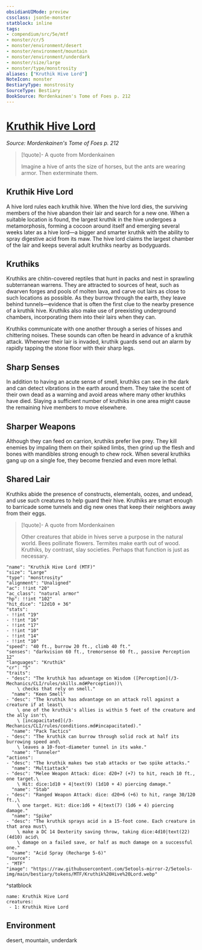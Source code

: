 ```yaml
---
obsidianUIMode: preview
cssclass: json5e-monster
statblock: inline
tags:
- compendium/src/5e/mtf
- monster/cr/5
- monster/environment/desert
- monster/environment/mountain
- monster/environment/underdark
- monster/size/large
- monster/type/monstrosity
aliases: ["Kruthik Hive Lord"]
NoteIcon: monster
BestiaryType: monstrosity
SourceType: Bestiary
BookSource: Mordenkainen's Tome of Foes p. 212
---
```

# [Kruthik Hive Lord](3-Mechanics\CLI\bestiary\monstrosity/kruthik-hive-lord-mtf.md)
*Source: Mordenkainen's Tome of Foes p. 212*  

> [!quote]- A quote from Mordenkainen  
> 
> Imagine a hive of ants the size of horses, but the ants are wearing armor. Then exterminate them.

## Kruthik Hive Lord

A hive lord rules each kruthik hive. When the hive lord dies, the surviving members of the hive abandon their lair and search for a new one. When a suitable location is found, the largest kruthik in the hive undergoes a metamorphosis, forming a cocoon around itself and emerging several weeks later as a hive lord—a bigger and smarter kruthik with the ability to spray digestive acid from its maw. The hive lord claims the largest chamber of the lair and keeps several adult kruthiks nearby as bodyguards.

## Kruthiks

Kruthiks are chitin-covered reptiles that hunt in packs and nest in sprawling subterranean warrens. They are attracted to sources of heat, such as dwarven forges and pools of molten lava, and carve out lairs as close to such locations as possible. As they burrow through the earth, they leave behind tunnels—evidence that is often the first clue to the nearby presence of a kruthik hive. Kruthiks also make use of preexisting underground chambers, incorporating them into their lairs when they can.

Kruthiks communicate with one another through a series of hisses and chittering noises. These sounds can often be heard in advance of a kruthik attack. Whenever their lair is invaded, kruthik guards send out an alarm by rapidly tapping the stone floor with their sharp legs.

## Sharp Senses

In addition to having an acute sense of smell, kruthiks can see in the dark and can detect vibrations in the earth around them. They take the scent of their own dead as a warning and avoid areas where many other kruthiks have died. Slaying a sufficient number of kruthiks in one area might cause the remaining hive members to move elsewhere.

## Sharper Weapons

Although they can feed on carrion, kruthiks prefer live prey. They kill enemies by impaling them on their spiked limbs, then grind up the flesh and bones with mandibles strong enough to chew rock. When several kruthiks gang up on a single foe, they become frenzied and even more lethal.

## Shared Lair

Kruthiks abide the presence of constructs, elementals, oozes, and undead, and use such creatures to help guard their hive. Kruthiks are smart enough to barricade some tunnels and dig new ones that keep their neighbors away from their eggs.

> [!quote]- A quote from Mordenkainen  
> 
> Other creatures that abide in hives serve a purpose in the natural world. Bees pollinate flowers. Termites make earth out of wood. Kruthiks, by contrast, slay societies. Perhaps that function is just as necessary.


```statblock
"name": "Kruthik Hive Lord (MTF)"
"size": "Large"
"type": "monstrosity"
"alignment": "Unaligned"
"ac": !!int "20"
"ac_class": "natural armor"
"hp": !!int "102"
"hit_dice": "12d10 + 36"
"stats":
- !!int "19"
- !!int "16"
- !!int "17"
- !!int "10"
- !!int "14"
- !!int "10"
"speed": "40 ft., burrow 20 ft., climb 40 ft."
"senses": "darkvision 60 ft., tremorsense 60 ft., passive Perception 12"
"languages": "Kruthik"
"cr": "5"
"traits":
- "desc": "The kruthik has advantage on Wisdom ([Perception](/3-Mechanics/CLI/rules/skills.md#Perception))\
    \ checks that rely on smell."
  "name": "Keen Smell"
- "desc": "The kruthik has advantage on an attack roll against a creature if at least\
    \ one of the kruthik's allies is within 5 feet of the creature and the ally isn't\
    \ [incapacitated](/3-Mechanics/CLI/rules/conditions.md#incapacitated)."
  "name": "Pack Tactics"
- "desc": "The kruthik can burrow through solid rock at half its burrowing speed and\
    \ leaves a 10-foot-diameter tunnel in its wake."
  "name": "Tunneler"
"actions":
- "desc": "The kruthik makes two stab attacks or two spike attacks."
  "name": "Multiattack"
- "desc": "Melee Weapon Attack: dice: d20+7 (+7) to hit, reach 10 ft., one target.\
    \ Hit: dice:1d10 + 4|text(9) (1d10 + 4) piercing damage."
  "name": "Stab"
- "desc": "Ranged Weapon Attack: dice: d20+6 (+6) to hit, range 30/120 ft.,\
    \ one target. Hit: dice:1d6 + 4|text(7) (1d6 + 4) piercing damage."
  "name": "Spike"
- "desc": "The kruthik sprays acid in a 15-foot cone. Each creature in that area must\
    \ make a DC 14 Dexterity saving throw, taking dice:4d10|text(22) (4d10) acid\
    \ damage on a failed save, or half as much damage on a successful one."
  "name": "Acid Spray (Recharge 5-6)"
"source":
- "MTF"
"image": "https://raw.githubusercontent.com/5etools-mirror-2/5etools-img/main/bestiary/tokens/MTF/Kruthik%20Hive%20Lord.webp"
```
^statblock

```encounter-table
name: Kruthik Hive Lord
creatures:
 - 1: Kruthik Hive Lord
```

## Environment

desert, mountain, underdark